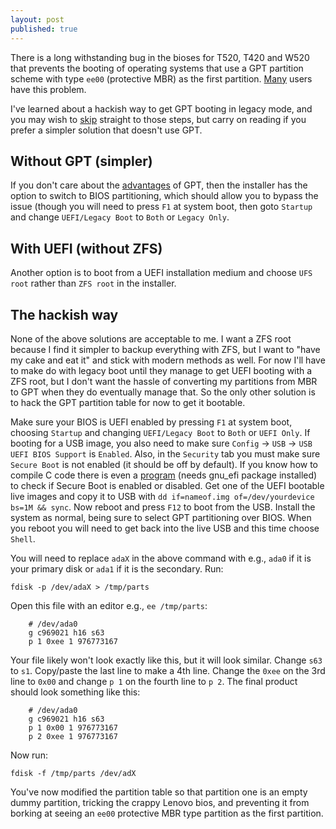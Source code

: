 ```yaml
---
layout: post
published: true
---
```


There is a long withstanding bug in the bioses for T520, T420 and W520 that prevents the booting of operating systems that use a GPT partition scheme with type `ee00` (protective MBR) as the first partition. [Many](http://forums.lenovo.com/t5/Linux-Discussion/Lenovo-Thinkpad-T520-doesn-t-boot-with-GPT-slices-on-FreeBSD-9/td-p/555317) users have this problem. 

I've learned about a hackish way to get GPT booting in legacy mode, and you may wish to [skip](#markdown-header-the-hackish-way) straight to those steps, but carry on reading if you prefer a simpler solution that doesn't use GPT.

## Without GPT (simpler)

If you don't care about the [advantages](https://wiki.archlinux.org/index.php/GUID_Partition_Table#Advantages_of_GPT) of GPT, then the installer has the option to switch to BIOS partitioning, which should allow you to bypass the issue (though you will need to press `F1` at system boot, then goto `Startup` and change `UEFI/Legacy Boot` to `Both` or `Legacy Only`.

## With UEFI (without ZFS)

Another option is to boot from a UEFI installation medium and choose `UFS root` rather than `ZFS root` in the installer.

## The hackish way

None of the above solutions are acceptable to me. I want a ZFS root because I find it simpler to backup everything with ZFS, but I want to "have my cake and eat it" and stick with modern methods as well. For now I'll have to make do with legacy boot until they manage to get UEFI booting with a ZFS root, but I don't want the hassle of converting my partitions from MBR to GPT when they do eventually manage that. So the only other solution is to hack the GPT partition table for now to get it bootable.

Make sure your BIOS is UEFI enabled by pressing `F1` at system boot, choosing `Startup` and changing `UEFI/Legacy Boot` to `Both` or `UEFI Only`. If booting for a USB image, you also need to make sure `Config` -> `USB` -> `USB UEFI BIOS Support` is `Enabled`. Also, in the `Security` tab you must make sure `Secure Boot` is not enabled (it should be off by default). If you know how to compile C code there is even a [program](https://github.com/fpmurphy/UEFI-Utilities/blob/master/showlenovo/showlenovo.c) (needs gnu_efi package installed) to check if Secure Boot is enabled or disabled. Get one of the UEFI bootable live images and copy it to USB with `dd if=nameof.img of=/dev/yourdevice bs=1M && sync`. Now reboot and press `F12` to boot from the USB. Install the system as normal, being sure to select GPT partitioning over BIOS. When you reboot you will need to get back into the live USB and this time choose `Shell`.

You will need to replace `adaX` in the above command with e.g., `ada0` if it is your primary disk or `ada1` if it is the secondary. Run:

```
fdisk -p /dev/adaX > /tmp/parts
```

Open this file with an editor e.g., `ee /tmp/parts`:

```
    # /dev/ada0
    g c969021 h16 s63
    p 1 0xee 1 976773167
```

Your file likely won't look exactly like this, but it will look similar. Change `s63` to `s1`. Copy/paste the last line to make a 4th line. Change the `0xee` on the 3rd line to `0x00` and change `p 1` on the fourth line to 	`p 2`. The final product should look something like this:

```
    # /dev/ada0
    g c969021 h16 s63
    p 1 0x00 1 976773167
    p 2 0xee 1 976773167
```

Now run:

```
fdisk -f /tmp/parts /dev/adX
```

You've now modified the partition table so that partition one is an empty dummy partition, tricking the crappy Lenovo bios, and preventing it from borking at seeing an `ee00` protective MBR type partition as the first partition. 